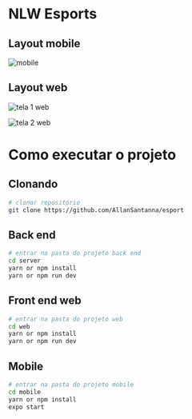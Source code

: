 # NLW Esports

## Layout mobile

![mobile ](https://user-images.githubusercontent.com/106279151/193852669-77b4f9de-4e60-4fa1-934d-a5ee90b20567.png)

## Layout web

![tela 1 web](https://user-images.githubusercontent.com/106279151/193853115-cb326351-3978-4dfe-8c1b-09ffa27d0ea8.png)

![tela  2 web](https://user-images.githubusercontent.com/106279151/193853329-7d1d605f-51e7-48c9-b6f9-66d19fe1d29d.png)

# Como executar o projeto

## Clonando

```bash
# clonar repositório
git clone https://github.com/AllanSantanna/esport
```

## Back end

```bash
# entrar na pasta do projeto back end
cd server
yarn or npm install
yarn or npm run dev
```

## Front end web

```bash
# entrar na pasta do projeto web
cd web
yarn or npm install
yarn or npm run dev
```

## Mobile

```bash
# entrar na pasta do projeto mobile
cd mobile
yarn or npm install
expo start
```
